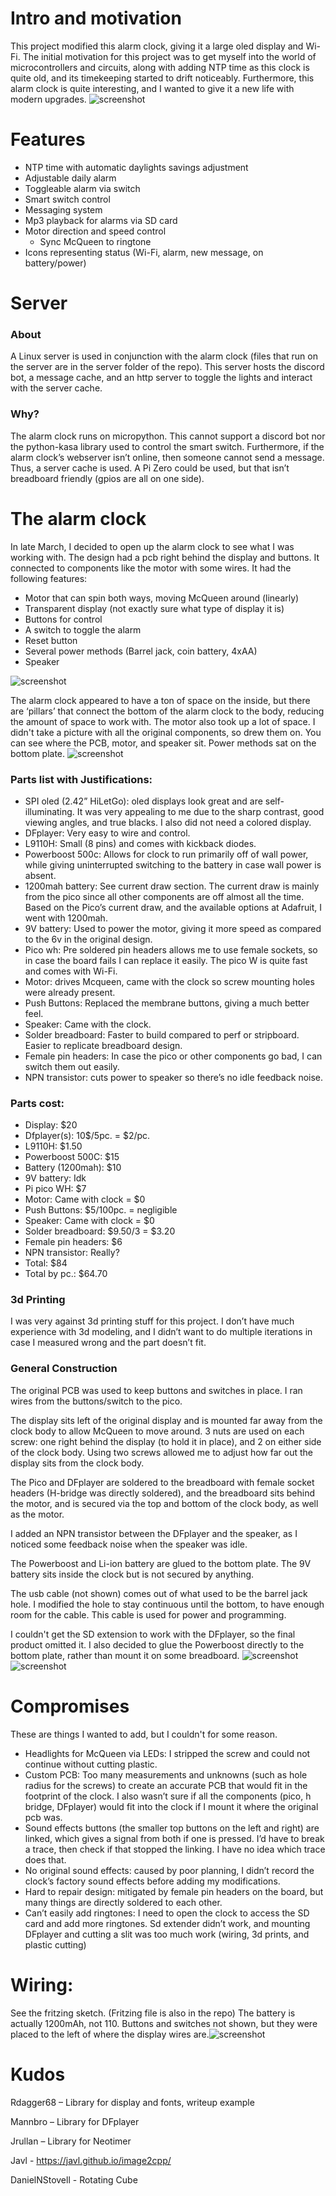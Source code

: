 # Intro and motivation

This project modified this alarm clock, giving it a large oled display and Wi-Fi. The initial motivation for this project was to get myself into the world of microcontrollers and circuits, along with adding NTP time as this clock is quite old, and its timekeeping started to drift noticeably. Furthermore, this alarm clock is quite interesting, and I wanted to give it a new life with modern upgrades. ![screenshot](images/IMG_9452.jpg)

# Features

-   NTP time with automatic daylights savings adjustment
-   Adjustable daily alarm
-   Toggleable alarm via switch
-   Smart switch control
-   Messaging system
-   Mp3 playback for alarms via SD card
-   Motor direction and speed control
    -   Sync McQueen to ringtone
-   Icons representing status (Wi-Fi, alarm, new message, on battery/power)

# Server

### About

A Linux server is used in conjunction with the alarm clock (files that run on the server are in the server folder of the repo). This server hosts the discord bot, a message cache, and an http server to toggle the lights and interact with the server cache.

### Why?

The alarm clock runs on micropython. This cannot support a discord bot nor the python-kasa library used to control the smart switch. Furthermore, if the alarm clock’s webserver isn’t online, then someone cannot send a message. Thus, a server cache is used. A Pi Zero could be used, but that isn’t breadboard friendly (gpios are all on one side).

# The alarm clock

In late March, I decided to open up the alarm clock to see what I was working with. The design had a pcb right behind the display and buttons. It connected to components like the motor with some wires. It had the following features:

-   Motor that can spin both ways, moving McQueen around (linearly)
-   Transparent display (not exactly sure what type of display it is)
-   Buttons for control
-   A switch to toggle the alarm
-   Reset button
-   Several power methods (Barrel jack, coin battery, 4xAA)
-   Speaker

![screenshot](images/IMG_BF69C4BD-1878-4D7B-ABF2-43915751D9B3.jpg)

The alarm clock appeared to have a ton of space on the inside, but there are ‘pillars’ that connect the bottom of the alarm clock to the body, reducing the amount of space to work with. The motor also took up a lot of space. I didn't take a picture with all the original components, so drew them on. You can see where the PCB, motor, and speaker sit. Power methods sat on the bottom plate. ![screenshot](images/IMG_9013.JPEG)

### Parts list with Justifications:

-   SPI oled (2.42” HiLetGo): oled displays look great and are self-illuminating. It was very appealing to me due to the sharp contrast, good viewing angles, and true blacks. I also did not need a colored display.
-   DFplayer: Very easy to wire and control.
-   L9110H: Small (8 pins) and comes with kickback diodes.
-   Powerboost 500c: Allows for clock to run primarily off of wall power, while giving uninterrupted switching to the battery in case wall power is absent.
-   1200mah battery: See current draw section. The current draw is mainly from the pico since all other components are off almost all the time. Based on the Pico’s current draw, and the available options at Adafruit, I went with 1200mah.
-   9V battery: Used to power the motor, giving it more speed as compared to the 6v in the original design.
-   Pico wh: Pre soldered pin headers allows me to use female sockets, so in case the board fails I can replace it easily. The pico W is quite fast and comes with Wi-Fi.
-   Motor: drives Mcqueen, came with the clock so screw mounting holes were already present.
-   Push Buttons: Replaced the membrane buttons, giving a much better feel.
-   Speaker: Came with the clock.
-   Solder breadboard: Faster to build compared to perf or stripboard. Easier to replicate breadboard design.
-   Female pin headers: In case the pico or other components go bad, I can switch them out easily.
-   NPN transistor: cuts power to speaker so there’s no idle feedback noise.

### Parts cost:

-   Display: \$20
-   Dfplayer(s): 10\$/5pc. = \$2/pc.
-   L9110H: \$1.50
-   Powerboost 500C: \$15
-   Battery (1200mah): \$10
-   9V battery: Idk
-   Pi pico WH: \$7
-   Motor: Came with clock = \$0
-   Push Buttons: \$5/100pc. = negligible
-   Speaker: Came with clock = \$0
-   Solder breadboard: \$9.50/3 = \$3.20
-   Female pin headers: \$6
-   NPN transistor: Really?
-   Total: \$84
-   Total by pc.: \$64.70

### 3d Printing

I was very against 3d printing stuff for this project. I don’t have much experience with 3d modeling, and I didn’t want to do multiple iterations in case I measured wrong and the part doesn’t fit.

### General Construction

The original PCB was used to keep buttons and switches in place. I ran wires from the buttons/switch to the pico.

The display sits left of the original display and is mounted far away from the clock body to allow McQueen to move around. 3 nuts are used on each screw: one right behind the display (to hold it in place), and 2 on either side of the clock body. Using two screws allowed me to adjust how far out the display sits from the clock body.

The Pico and DFplayer are soldered to the breadboard with female socket headers (H-bridge was directly soldered), and the breadboard sits behind the motor, and is secured via the top and bottom of the clock body, as well as the motor.

I added an NPN transistor between the DFplayer and the speaker, as I noticed some feedback noise when the speaker was idle.

The Powerboost and Li-ion battery are glued to the bottom plate. The 9V battery sits inside the clock but is not secured by anything.

The usb cable (not shown) comes out of what used to be the barrel jack hole. I modified the hole to stay continuous until the bottom, to have enough room for the cable. This cable is used for power and programming.

I couldn't get the SD extension to work with the DFplayer, so the final product omitted it. I also decided to glue the Powerboost directly to the bottom plate, rather than mount it on some breadboard. ![screenshot](images/IMG_9304.JPEG) ![screenshot](images/IMG_9301.JPEG)

# Compromises

These are things I wanted to add, but I couldn't for some reason.

-   Headlights for McQueen via LEDs: I stripped the screw and could not continue without cutting plastic.
-   Custom PCB: Too many measurements and unknowns (such as hole radius for the screws) to create an accurate PCB that would fit in the footprint of the clock. I also wasn’t sure if all the components (pico, h bridge, DFplayer) would fit into the clock if I mount it where the original pcb was.
-   Sound effects buttons (the smaller top buttons on the left and right) are linked, which gives a signal from both if one is pressed. I’d have to break a trace, then check if that stopped the linking. I have no idea which trace does that.
-   No original sound effects: caused by poor planning, I didn’t record the clock’s factory sound effects before adding my modifications.
-   Hard to repair design: mitigated by female pin headers on the board, but many things are directly soldered to each other.
-   Can’t easily add ringtones: I need to open the clock to access the SD card and add more ringtones. Sd extender didn’t work, and mounting DFplayer and cutting a slit was too much work (wiring, 3d prints, and plastic cutting)

# Wiring:

See the fritzing sketch. (Fritzing file is also in the repo) The battery is actually 1200mAh, not 110. Buttons and switches not shown, but they were placed to the left of where the display wires are.![screenshot](images/fritzing.jpg)

# Kudos

Rdagger68 – Library for display and fonts, writeup example

Mannbro – Library for DFplayer

Jrullan – Library for Neotimer

Javl - https://javl.github.io/image2cpp/

DanielNStovell - Rotating Cube
